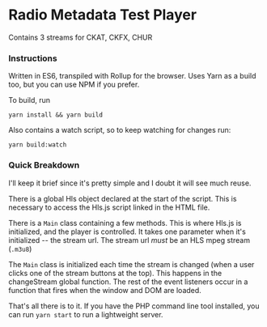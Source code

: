 # Radio Metadata Test Player

Contains 3 streams for CKAT, CKFX, CHUR


### Instructions
Written in ES6, transpiled with Rollup for the browser.
Uses Yarn as a build too, but you can use NPM if you prefer.


To build, run
```
yarn install && yarn build
```

Also contains a watch script, so to keep watching for changes run:
```
yarn build:watch
```

### Quick Breakdown
I'll keep it brief since it's pretty simple and I doubt it will see much reuse.

There is a global Hls object declared at the start of the script. This is necessary to access the Hls.js script linked in the HTML file.

There is a `Main` class containing a few methods. This is where Hls.js is initialized, and the player is controlled.
It takes one parameter when it's initialized -- the stream url. The stream url *must* be an HLS mpeg stream (`.m3u8`)

The `Main` class is initialized each time the stream is changed (when a user clicks one of the stream buttons at the top). This happens in the changeStream global function. The rest of the event listeners occur in a function that fires when the window and DOM are loaded.

That's all there is to it. If you have the PHP command line tool installed, you can run `yarn start` to run a lightweight server.

